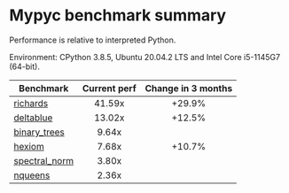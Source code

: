 # Mypyc benchmark summary

Performance is relative to interpreted Python.

Environment: CPython 3.8.5, Ubuntu 20.04.2 LTS and Intel Core i5-1145G7 (64-bit).

| Benchmark | Current perf | Change in 3 months |
| --- | :---: | :---: |
| [richards](benchmarks/richards.md) | 41.59x | +29.9% |
| [deltablue](benchmarks/deltablue.md) | 13.02x | +12.5% |
| [binary_trees](benchmarks/binary_trees.md) | 9.64x |  |
| [hexiom](benchmarks/hexiom.md) | 7.68x | +10.7% |
| [spectral_norm](benchmarks/spectral_norm.md) | 3.80x |  |
| [nqueens](benchmarks/nqueens.md) | 2.36x |  |
